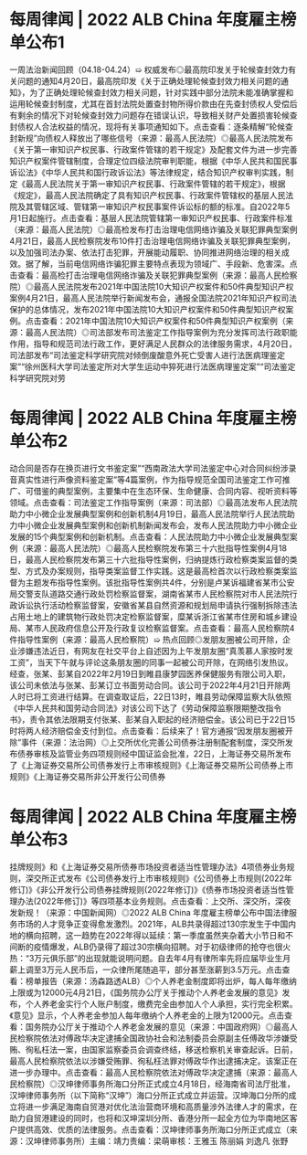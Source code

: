# 每周律闻 | 2022 ALB China 年度雇主榜单公布1

一周法治新闻回顾（04.18-04.24）➯ 权威发布◎最高院印发关于轮候查封效力有关问题的通知4月20日，最高院印发《关于正确处理轮候查封效力相关问题的通知》，为了正确处理轮候查封效力相关问题，针对实践中部分法院未能准确掌握和运用轮候查封制度，尤其在首封法院处置查封物所得价款由在先查封债权人受偿后有剩余的情况下对轮候查封效力问题存在错误认识，导致相关财产处置损害轮候查封债权人合法权益的情况，现将有关事项通知如下。点击查看：逐条精解“轮候查封新规”向债权人释放出了哪些信号（来源：最高人民法院）◎最高人民法院发布《关于第一审知识产权民事、行政案件管辖的若干规定》及配套文件为进一步完善知识产权案件管辖制度，合理定位四级法院审判职能，根据《中华人民共和国民事诉讼法》《中华人民共和国行政诉讼法》等法律规定，结合知识产权审判实践，制定《最高人民法院关于第一审知识产权民事、行政案件管辖的若干规定》，根据《规定》，最高人民法院确定了具有知识产权民事、行政案件管辖权的基层人民法院及其管辖区域、管辖第一审知识产权民事案件诉讼标的额的标准。自2022年5月1日起施行。点击查看：基层人民法院管辖第一审知识产权民事、行政案件标准（来源：最高人民法院）◎最高检发布打击治理电信网络诈骗及关联犯罪典型案例4月21日，最高人民检察院发布10件打击治理电信网络诈骗及关联犯罪典型案例，以及加强司法办案、依法打击犯罪，开展能动履职、协同推进网络治理的相关成效。据了解，当前电信网络诈骗犯罪主要特点表现为领域广、手段新、危害深。点击查看：最高检打击治理电信网络诈骗及关联犯罪典型案例（来源：最高人民检察院）◎最高人民法院发布2021年中国法院10大知识产权案件和50件典型知识产权案例4月21日，最高人民法院举行新闻发布会，通报全国法院2021年知识产权司法保护的总体情况，发布2021年中国法院10大知识产权案件和50件典型知识产权案例。点击查看：2021年中国法院10大知识产权案件和50件典型知识产权案例（来源：最高人民法院）◎司法部发布司法鉴定工作指导案例为充分发挥司法行政职能作用，指导和规范司法行政工作，更好满足人民群众的法律服务需求，4月20日，司法部发布“司法鉴定科学研究院对倾倒废酸意外死亡受害人进行法医病理鉴定案”“徐州医科大学司法鉴定所对大学生运动中猝死进行法医病理鉴定案”“司法鉴定科学研究院对劳

# 每周律闻 | 2022 ALB China 年度雇主榜单公布2

动合同是否存在换页进行文书鉴定案”“西南政法大学司法鉴定中心对合同纠纷涉录音真实性进行声像资料鉴定案”等4篇案例，作为指导规范全国司法鉴定工作可推广、可借鉴的典型案例，主要集中在生态环保、生命健康、合同内容、视听资料等领域。点击查看：司法鉴定工作指导案例（来源：司法部）◎最高法发布人民法院助力中小微企业发展典型案例和创新机制4月19日，最高人民法院举行人民法院助力中小微企业发展典型案例和创新机制新闻发布会，发布人民法院助力中小微企业发展的15个典型案例和创新机制。点击查看：人民法院助力中小微企业发展典型案例（来源：最高人民法院）◎最高人民检察院发布第三十六批指导性案例4月18日，最高人民检察院发布第三十六批指导性案例，归纳提炼行政检察类案监督的类型、方式及办案规则，指导类案监督工作实践。这是最高检首次以行政检察类案监督为主题发布指导性案例。该批指导性案例共4件，分别是卢某诉福建省某市公安局交警支队道路交通行政处罚检察监督案，湖南省某市人民检察院对市人民法院行政诉讼执行活动检察监督案，安徽省某县自然资源和规划局申请执行强制拆除违法占用土地上的建筑物行政处罚决定检察监督案，糜某诉浙江省某市住房和城乡建设局、某市人民政府信息公开及行政复议检察监督案。点击查看：最高人民检察院4件指导性案例（来源：最高人民检察院）➯ 热点回顾◎发朋友圈被公司开除，企业涉嫌违法近日，有网友在社交平台上自述因为上午发朋友圈“真羡慕人家按时发工资”，当天下午就与评论这条朋友圈的同事一起被公司开除，在网络引发热议。经查，张某、彭某自2022年2月19日到睢县康梦园医养保健服务有限公司入职，该公司未依法与张某、彭某订立书面劳动合同。该公司于2022年4月21日开除两人时已将工资进行结算。在调查取证后，22日13时，睢县劳动保障监察大队依照《中华人民共和国劳动合同法》对该公司下达了《劳动保障监察限期整改指令书》，责令其依法限期支付张某、彭某自入职起的经济赔偿金。该公司已于22日15时将两人经济赔偿金支付到位。点击查看：后续来了！官方通报“因发朋友圈被开除”事件（来源：法治网）◎上交所优化完善公司债券注册制配套制度，深交所发布债券审核及监管业务四项规则经中国证监会批准，22日，上海证券交易所发布了《上海证券交易所公司债券发行上市审核规则》《上海证券交易所公司债券上市规则》《上海证券交易所非公开发行公司债券

# 每周律闻 | 2022 ALB China 年度雇主榜单公布3

挂牌规则》和《上海证券交易所债券市场投资者适当性管理办法》4项债券业务规则，深交所正式发布《公司债券发行上市审核规则》《公司债券上市规则(2022年修订)》《非公开发行公司债券挂牌规则(2022年修订)》《债券市场投资者适当性管理办法(2022年修订)》等四项基本业务规则。点击查看：上交所、深交所，深夜发新规！（来源：中国新闻网）◎2022 ALB China 年度雇主榜单公布中国法律服务市场的人才竞争正变得愈发激烈。2021年，ALB共录得超过130宗发生于中国内地的横向招聘，这一趋势在2022年得以延续：第一季度虽然夹杂着大小节日和不间断的疫情爆发，ALB仍录得了超过30宗横向招聘。对于初级律师的抢夺也很火热：“3万元俱乐部”的出现就能说明问题。自去年4月有律所率先将应届毕业生月薪上调至3万元人民币后，一众律所尾随追平，部分甚至涨薪到3.5万元。点击查看：榜单报告（来源：汤森路透ALB）◎个人养老金制度即将出炉，每人每年缴纳上限或为12000元4月21日，《国务院办公厅关于推动个人养老金发展的意见》发布，个人养老金实行个人账户制度，缴费完全由参加人个人承担，实行完全积累。《意见》显示，个人养老金参加人每年缴纳个人养老金的上限为12000元。点击查看：国务院办公厅关于推动个人养老金发展的意见（来源：中国政府网）◎最高人民检察院依法对傅政华决定逮捕全国政协社会和法制委员会原副主任傅政华涉嫌受贿、徇私枉法一案，由国家监察委员会调查终结，移送检察机关审查起诉。日前，最高人民检察院依法以涉嫌受贿罪、徇私枉法罪对傅政华作出逮捕决定。该案正在进一步办理中。点击查看：最高人民检察院依法对傅政华决定逮捕（来源：最高人民检察院）◎汉坤律师事务所海口分所正式成立4月18日，经海南省司法厅批准，汉坤律师事务所（以下简称“汉坤”）海口分所正式成立并运营。汉坤海口分所的成立将进一步满足海南自贸港对优化法治营商环境和高质量涉外法律人才的需求，在助力自贸港建设的同时，也将和汉坤深圳分所、香港分所一起全方位为华南地区客户提供高效、优质的法律服务。点击查看：汉坤律师事务所海口分所正式成立（来源：汉坤律师事务所）主编：靖力责编：梁萌审核：王雅玉 陈丽娟 刘逸凡 张野


